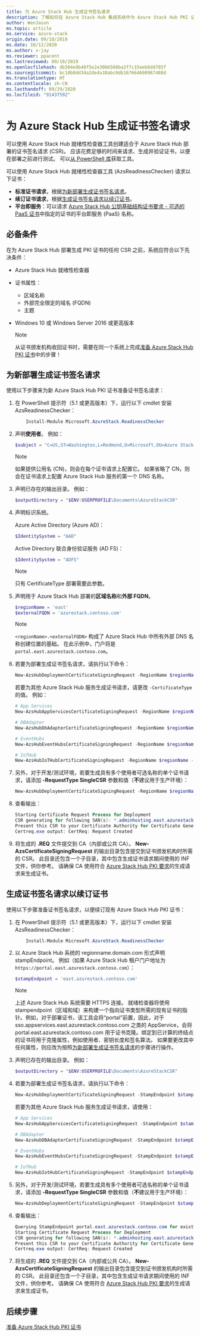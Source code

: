 ```yaml
---
title: 为 Azure Stack Hub 生成证书签名请求
description: 了解如何在 Azure Stack Hub 集成系统中为 Azure Stack Hub PKI 证书生成证书签名请求。
author: WenJason
ms.topic: article
ms.service: azure-stack
origin.date: 09/10/2019
ms.date: 10/12/2020
ms.author: v-jay
ms.reviewer: ppacent
ms.lastreviewed: 09/10/2019
ms.openlocfilehash: db384e8b48f5e2e30b6508ba2f7c15eeb6dd785f
ms.sourcegitcommit: bc10b8dd34a2de4a38abc0db167664690987488d
ms.translationtype: HT
ms.contentlocale: zh-CN
ms.lasthandoff: 09/29/2020
ms.locfileid: "91437592"
---
```

# <a name="generate-certificate-signing-requests-for-azure-stack-hub"></a>为 Azure Stack Hub 生成证书签名请求

可以使用 Azure Stack Hub 就绪性检查器工具创建适合于 Azure Stack Hub 部署的证书签名请求 (CSR)。 应该花费足够的时间来请求、生成并验证证书，以便在部署之前进行测试。 可以[从 PowerShell 库](https://aka.ms/AzsReadinessChecker)获取工具。

可以使用 Azure Stack Hub 就绪性检查器工具 (AzsReadinessChecker) 请求以下证书：

- **标准证书请求**，根据[为新部署生成证书签名请求](azure-stack-get-pki-certs.md#generate-certificate-signing-requests-for-new-deployments)。
- **续订证书请求**，根据[生成证书签名请求以续订证书](azure-stack-get-pki-certs.md#generate-certificate-signing-requests-for-certificate-renewal)。
- **平台即服务**：可以请求 [Azure Stack Hub 公钥基础结构证书要求 - 可选的 PaaS 证书](azure-stack-pki-certs.md#optional-paas-certificates)中指定的证书的平台即服务 (PaaS) 名称。

## <a name="prerequisites"></a>必备条件

在为 Azure Stack Hub 部署生成 PKI 证书的任何 CSR 之前，系统应符合以下先决条件：

- Azure Stack Hub 就绪性检查器
- 证书属性：
  - 区域名称
  - 外部完全限定的域名 (FQDN)
  - 主题
- Windows 10 或 Windows Server 2016 或更高版本

  > [!NOTE]  
  > 从证书颁发机构收回证书时，需要在同一个系统上完成[准备 Azure Stack Hub PKI 证书](azure-stack-prepare-pki-certs.md)中的步骤！

## <a name="generate-certificate-signing-requests-for-new-deployments"></a>为新部署生成证书签名请求

使用以下步骤来为新 Azure Stack Hub PKI 证书准备证书签名请求：

1. 在 PowerShell 提示符（5.1 或更高版本）下，运行以下 cmdlet 安装 AzsReadinessChecker：

    ```powershell  
        Install-Module Microsoft.AzureStack.ReadinessChecker
    ```

2. 声明**使用者**。 例如：

    ```powershell  
    $subject = "C=US,ST=Washington,L=Redmond,O=Microsoft,OU=Azure Stack Hub"
    ```

    > [!NOTE]  
    > 如果提供公用名 (CN)，则会在每个证书请求上配置它。 如果省略了 CN，则会在证书请求上配置 Azure Stack Hub 服务的第一个 DNS 名称。

3. 声明已存在的输出目录。 例如：

    ```powershell  
    $outputDirectory = "$ENV:USERPROFILE\Documents\AzureStackCSR"
    ```

4. 声明标识系统。

    Azure Active Directory (Azure AD)：

    ```powershell
    $IdentitySystem = "AAD"
    ```

    Active Directory 联合身份验证服务 (AD FS)：

    ```powershell
    $IdentitySystem = "ADFS"
    ```
    > [!NOTE]  
    > 只有 CertificateType 部署需要此参数。

5. 声明用于 Azure Stack Hub 部署的**区域名称**和**外部 FQDN**。

    ```powershell
    $regionName = 'east'
    $externalFQDN = 'azurestack.contoso.com'
    ```

    > [!NOTE]  
    > `<regionName>.<externalFQDN>` 构成了 Azure Stack Hub 中所有外部 DNS 名称创建位置的基础。 在此示例中，门户将是 `portal.east.azurestack.contoso.com`。  

6. 若要为部署生成证书签名请求，请执行以下命令：

    ```powershell  
    New-AzsHubDeploymentCertificateSigningRequest -RegionName $regionName -FQDN $externalFQDN -subject $subject -OutputRequestPath $OutputDirectory -IdentitySystem $IdentitySystem
    ```

    若要为其他 Azure Stack Hub 服务生成证书请求，请更改 `-CertificateType` 的值。 例如：

    ```powershell  
    # App Services
    New-AzsHubAppServicesCertificateSigningRequest -RegionName $regionName -FQDN $externalFQDN -subject $subject -OutputRequestPath $OutputDirectory

    # DBAdapter
    New-AzsHubDbAdapterCertificateSigningRequest -RegionName $regionName -FQDN $externalFQDN -subject $subject -OutputRequestPath $OutputDirectory

    # EventHubs
    New-AzsHubEventHubsCertificateSigningRequest -RegionName $regionName -FQDN $externalFQDN -subject $subject -OutputRequestPath $OutputDirectory

    # IoTHub
    New-AzsHubIoTHubCertificateSigningRequest -RegionName $regionName -FQDN $externalFQDN -subject $subject -OutputRequestPath $OutputDirectory
    ```

7. 另外，对于开发/测试环境，若要生成具有多个使用者可选名称的单个证书请求，请添加 **-RequestType SingleCSR** 参数和值（**不**建议用于生产环境）：

    ```powershell  
    New-AzsHubDeploymentCertificateSigningRequest -RegionName $regionName -FQDN $externalFQDN -RequestType SingleCSR -subject $subject -OutputRequestPath $OutputDirectory -IdentitySystem $IdentitySystem
    ```

8.  查看输出：

    ```powershell  
    Starting Certificate Request Process for Deployment
    CSR generating for following SAN(s): *.adminhosting.east.azurestack.contoso.com,*.adminvault.east.azurestack.contoso.com,*.blob.east.azurestack.contoso.com,*.hosting.east.azurestack.contoso.com,*.queue.east.azurestack.contoso.com,*.table.east.azurestack.contoso.com,*.vault.east.azurestack.contoso.com,adminmanagement.east.azurestack.contoso.com,adminportal.east.azurestack.contoso.com,management.east.azurestack.contoso.com,portal.east.azurestack.contoso.com
    Present this CSR to your Certificate Authority for Certificate Generation: C:\Users\[*redacted*]\Documents\AzureStackCSR\Deployment_east_azurestack_contoso_com_SingleCSR_CertRequest_20200710165538.req
    Certreq.exe output: CertReq: Request Created
    ```

9.  将生成的 **.REQ** 文件提交到 CA（内部或公共 CA）。 **New-AzsCertificateSigningRequest** 的输出目录包含提交到证书颁发机构时所需的 CSR。 此目录还包含一个子目录，其中包含生成证书请求期间使用的 INF 文件，供你参考。 请确保 CA 使用符合 [Azure Stack Hub PKI 要求](azure-stack-pki-certs.md)的生成请求来生成证书。

## <a name="generate-certificate-signing-requests-for-certificate-renewal"></a>生成证书签名请求以续订证书

使用以下步骤准备证书签名请求，以便续订现有 Azure Stack Hub PKI 证书：

1. 在 PowerShell 提示符（5.1 或更高版本）下，运行以下 cmdlet 安装 AzsReadinessChecker：

    ```powershell  
        Install-Module Microsoft.AzureStack.ReadinessChecker
    ```

2. 以 Azure Stack Hub 系统的 regionname.domain.com 形式声明 stampEndpoint。 例如（如果 Azure Stack Hub 租户门户地址为 <code> https://</code><code>portal.east.azurestack.contoso.com</code>）：

    ```powershell  
    $stampEndpoint = 'east.azurestack.contoso.com'
    ```

    > [!NOTE]  
    > 上述 Azure Stack Hub 系统需要 HTTPS 连接。
    > 就绪检查器将使用 stampendpoint（区域和域）来构建一个指向证书类型所需的现有证书的指针。例如，对于部署证书，该工具会将“portal”前置，因此，对于 sso.appservices.east.azurestack.contoso.com 之类的 AppService，会将 portal.east.azurestack.contoso.com 用于证书克隆。绑定到已计算的终结点的证书将用于克隆属性，例如使用者、密钥长度和签名算法。  如果要更改其中任何属性，则应改为按照[为新部署生成证书签名请求](azure-stack-get-pki-certs.md#generate-certificate-signing-requests-for-new-deployments)的步骤进行操作。

3. 声明已存在的输出目录。 例如：

    ```powershell  
    $outputDirectory = "$ENV:USERPROFILE\Documents\AzureStackCSR"
    ```

4. 若要为部署生成证书签名请求，请执行以下命令：

    ```powershell  
    New-AzsHubDeploymentCertificateSigningRequest -StampEndpoint $stampEndpoint -OutputRequestPath $OutputDirectory
    ```

    若要为其他 Azure Stack Hub 服务生成证书请求，请使用：

    ```powershell  
    # App Services
    New-AzsHubAppServicesCertificateSigningRequest -StampEndpoint $stampEndpoint -OutputRequestPath $OutputDirectory

    # DBAdapter
    New-AzsHubDBAdapterCertificateSigningRequest -StampEndpoint $stampEndpoint -OutputRequestPath $OutputDirectory

    # EventHubs
    New-AzsHubEventHubsCertificateSigningRequest -StampEndpoint $stampEndpoint -OutputRequestPath $OutputDirectory

    # IoTHub
    New-AzsHubIotHubCertificateSigningRequest -StampEndpoint $stampEndpoint -OutputRequestPath $OutputDirectory
    ```

5. 另外，对于开发/测试环境，若要生成具有多个使用者可选名称的单个证书请求，请添加 **-RequestType SingleCSR** 参数和值（**不**建议用于生产环境）：

    ```powershell  
    New-AzsHubDeploymentCertificateSigningRequest -StampEndpoint $stampendpoint -OutputRequestPath $OutputDirectory -RequestType SingleCSR
    ```

6.  查看输出：

    ```powershell  
    Querying StampEndpoint portal.east.azurestack.contoso.com for existing certificate
    Starting Certificate Request Process for Deployment
    CSR generating for following SAN(s): *.adminhosting.east.azurestack.contoso.com,*.adminvault.east.azurestack.contoso.com,*.blob.east.azurestack.contoso.com,*.hosting.east.azurestack.contoso.com,*.queue.east.azurestack.contoso.com,*.table.east.azurestack.contoso.com,*.vault.east.azurestack.contoso.com,adminmanagement.east.azurestack.contoso.com,adminportal.east.azurestack.contoso.com,management.east.azurestack.contoso.com,portal.east.azurestack.contoso.com
    Present this CSR to your Certificate Authority for Certificate Generation: C:\Users\[*redacted*]\Documents\AzureStackCSR\Deployment_east_azurestack_contoso_com_SingleCSR_CertRequest_20200710122723.req
    Certreq.exe output: CertReq: Request Created
    ```

7.  将生成的 **.REQ** 文件提交到 CA（内部或公共 CA）。 **New-AzsCertificateSigningRequest** 的输出目录包含提交到证书颁发机构时所需的 CSR。 此目录还包含一个子目录，其中包含生成证书请求期间使用的 INF 文件，供你参考。 请确保 CA 使用符合 [Azure Stack Hub PKI 要求](azure-stack-pki-certs.md)的生成请求来生成证书。

## <a name="next-steps"></a>后续步骤

[准备 Azure Stack Hub PKI 证书](azure-stack-prepare-pki-certs.md)
